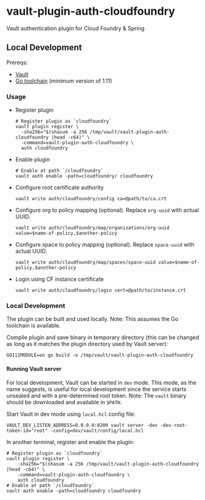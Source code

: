 # vault-plugin-auth-cloudfoundry
Vault authentication plugin for Cloud Foundry &amp; Spring

## Local Development

Prereqs:
 * [Vault](https://www.vaultproject.io/downloads.html)
 * [Go toolchain](https://golang.org/doc/install) (minimum version of 1.11)

### Usage

* Register plugin
  ```shell
  # Register plugin as `cloudfoundry`
  vault plugin register \
  	-sha256="$(shasum -a 256 /tmp/vault/vault-plugin-auth-cloudfoundry |head -c64)" \
  	-command=vault-plugin-auth-cloudfoundry \
  	auth cloudfoundry
  ```

* Enable plugin
  ```shell
  # Enable at path `/cloudfoundry`
  vault auth enable -path=cloudfoundry/ cloudfoundry
  ```

* Configure root certificate authority
  ```shell
  vault write auth/cloudfoundry/config ca=@path/to/ca.crt
  ```

* Configure org to policy mapping (optional). Replace `org-uuid` with actual UUID.
  ```shell
  vault write auth/cloudfoundry/map/organizations/org-uuid value=$name-of-policy,$another-policy
  ```

* Configure space to policy mapping (optional). Replace `space-uuid` with actual UUID.
  ```shell
  vault write auth/cloudfoundry/map/spaces/space-uuid value=$name-of-policy,$another-policy
  ```

* Login using CF instance certificate
  ```shell
  vault write auth/cloudfoundry/login cert=@path/to/instance.crt
  ```

### Local Development

The plugin can be built and used locally. Note: This assumes the Go toolchain is available.

Compile plugin and save binary in temporary directory (this can be changed as long as it
matches the plugin directory used by Vault server):
```shell
GO111MODULE=on go build -o /tmp/vault/vault-plugin-auth-cloudfoundry
```

#### Running Vault server

For local development, Vault can be started in `dev` mode. This mode, as the name suggests,
is useful for local development since the service starts unsealed and with a pre-determined root
token. Note: The `vault` binary should be downloaded and available in `$PATH`.

Start Vault in dev mode using `local.hcl` config file:
```shell
VAULT_DEV_LISTEN_ADDRESS=0.0.0.0:8200 vault server -dev -dev-root-token-id="root" -config=dev/vault/config/local.hcl
```

In another terminal, register and enable the plugin:
```shell
# Register plugin as `cloudfoundry`
vault plugin register \
	-sha256="$(shasum -a 256 /tmp/vault/vault-plugin-auth-cloudfoundry |head -c64)" \
	-command=vault-plugin-auth-cloudfoundry \
	auth cloudfoundry
# Enable at path `/cloudfoundry`
vault auth enable -path=cloudfoundry cloudfoundry
```
